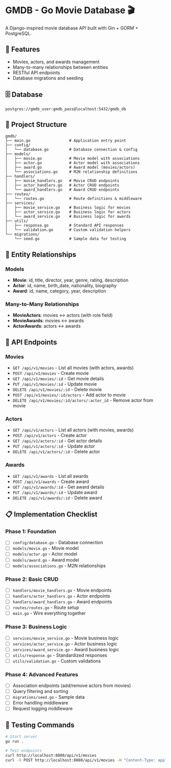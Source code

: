 # GMDB - Go Movie Database 🎬

A Django-inspired movie database API built with Gin + GORM + PostgreSQL.

## 🎯 Features
- Movies, actors, and awards management
- Many-to-many relationships between entities
- RESTful API endpoints
- Database migrations and seeding

## 🗄️ Database
```
postgres://gmdb_user:gmdb_pass@localhost:5432/gmdb_db
```

## 📁 Project Structure

```
gmdb/
├── main.go                 # Application entry point
├── config/
│   └── database.go         # Database connection & config
├── models/
│   ├── movie.go            # Movie model with associations
│   ├── actor.go            # Actor model with associations  
│   ├── award.go            # Award model (movies/actors)
│   └── associations.go     # M2N relationship definitions
├── handlers/
│   ├── movie_handlers.go   # Movie CRUD endpoints
│   ├── actor_handlers.go   # Actor CRUD endpoints
│   └── award_handlers.go   # Award CRUD endpoints
├── routes/
│   └── routes.go           # Route definitions & middleware
├── services/
│   ├── movie_service.go    # Business logic for movies
│   ├── actor_service.go    # Business logic for actors
│   └── award_service.go    # Business logic for awards
├── utils/
│   ├── response.go         # Standard API responses
│   └── validation.go       # Custom validation helpers
└── migrations/
    └── seed.go             # Sample data for testing
```

## 🔗 Entity Relationships

### Models
- **Movie**: id, title, director, year, genre, rating, description
- **Actor**: id, name, birth_date, nationality, biography
- **Award**: id, name, category, year, description

### Many-to-Many Relationships
- **MovieActors**: movies ↔ actors (with role field)
- **MovieAwards**: movies ↔ awards  
- **ActorAwards**: actors ↔ awards

## 🚀 API Endpoints

### Movies
- `GET /api/v1/movies` - List all movies (with actors, awards)
- `POST /api/v1/movies` - Create movie
- `GET /api/v1/movies/:id` - Get movie details
- `PUT /api/v1/movies/:id` - Update movie
- `DELETE /api/v1/movies/:id` - Delete movie
- `POST /api/v1/movies/:id/actors` - Add actor to movie
- `DELETE /api/v1/movies/:id/actors/:actor_id` - Remove actor from movie

### Actors  
- `GET /api/v1/actors` - List all actors (with movies, awards)
- `POST /api/v1/actors` - Create actor
- `GET /api/v1/actors/:id` - Get actor details
- `PUT /api/v1/actors/:id` - Update actor
- `DELETE /api/v1/actors/:id` - Delete actor

### Awards
- `GET /api/v1/awards` - List all awards
- `POST /api/v1/awards` - Create award
- `GET /api/v1/awards/:id` - Get award details
- `PUT /api/v1/awards/:id` - Update award
- `DELETE /api/v1/awards/:id` - Delete award

## 📋 Implementation Checklist

### Phase 1: Foundation
- [ ] `config/database.go` - Database connection
- [ ] `models/movie.go` - Movie model
- [ ] `models/actor.go` - Actor model  
- [ ] `models/award.go` - Award model
- [ ] `models/associations.go` - M2N relationships

### Phase 2: Basic CRUD
- [ ] `handlers/movie_handlers.go` - Movie endpoints
- [ ] `handlers/actor_handlers.go` - Actor endpoints
- [ ] `handlers/award_handlers.go` - Award endpoints
- [ ] `routes/routes.go` - Route setup
- [ ] `main.go` - Wire everything together

### Phase 3: Business Logic
- [ ] `services/movie_service.go` - Movie business logic
- [ ] `services/actor_service.go` - Actor business logic
- [ ] `services/award_service.go` - Award business logic
- [ ] `utils/response.go` - Standardized responses
- [ ] `utils/validation.go` - Custom validations

### Phase 4: Advanced Features
- [ ] Association endpoints (add/remove actors from movies)
- [ ] Query filtering and sorting
- [ ] `migrations/seed.go` - Sample data
- [ ] Error handling middleware
- [ ] Request logging middleware

## 🧪 Testing Commands

```bash
# Start server
go run .

# Test endpoints
curl http://localhost:8080/api/v1/movies
curl -X POST http://localhost:8080/api/v1/movies -H "Content-Type: application/json" -d '{...}'
```

